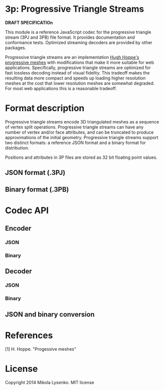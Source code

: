 3p: Progressive Triangle Streams
================================

**DRAFT SPECIFICATIOn**

This module is a reference JavaScript codec for the progressive triangle stream (3PJ and 3PB) file format. It provides documentation and conformance tests. Optimized streaming decoders are provided by other packages.

Progressive triangle streams are an implementation [Hugh Hoppe's progressive meshes](1) with modifications that make it more suitable for web applications. Specifically, progressive triangle streams are optimized for fast lossless decoding instead of visual fidelity.  This tradeoff makes the resulting data more compact and speeds up loading higher resolution meshes at the cost that lower resolution meshes are somewhat degraded. For most web applications this is a reasonable tradeoff.

# Format description

Progressive triangle streams encode 3D triangulated meshes as a sequence of vertex split operations. Progressive triangle streams can have any number of vertex and/or face attributes, and can be truncated to produce approximations of the initial geometry. Progressive triangle streams support two distinct formats: a reference JSON format and a binary format for distribution.

Positions and attributes in 3P files are stored as 32 bit floating point values.

## JSON format (.3PJ)

## Binary format (.3PB)


# Codec API

## Encoder

### JSON

### Binary


## Decoder

### JSON

### Binary


## JSON and binary conversion


# References

[1] H. Hoppe. "Progessive meshes"

# License

Copyright 2014 Mikola Lysenko.  MIT license